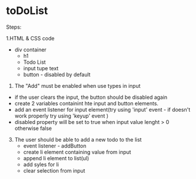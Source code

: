 # toDoList

Steps:

1.HTML & CSS code

- div container
  - h1
  - Todo List
  - input tupe text
  - button - disabled by default

1. The "Add" must be enabled when use types in input

- if the user clears the input, the button should be disabled again
- create 2 variables containint hte input and button elements.
- add an event listener for input element(try using 'input' event - if doesn't work properly try using 'keyup' event )
- disabled property will be set to true when input value lenght > 0 otherwise false

3. The user should be able to add a new todo to the list
   - event listener - addButton
   - create li element containing value from input
   - append li element to list(ul)
   - add syles for li
   - clear selection from input

